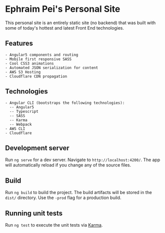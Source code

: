 # Ephraim Pei's Personal Site

This personal site is an entirely static site (no backend) that was built with some of today's hottest and latest Front End technologies.

## Features
```
- Angular5 components and routing
- Mobile first responsive SASS
- Cool CSS3 animations
- Automated JSON serialization for content
- AWS S3 Hosting
- Cloudflare CDN propagation
```

## Technologies
```
- Angular CLI (bootstraps the following technologies):
  -- Angular5
  -- Typescript
  -- SASS
  -- Karma
  -- Webpack
- AWS CLI
- Cloudflare
```

## Development server

Run `ng serve` for a dev server. Navigate to `http://localhost:4200/`. The app will automatically reload if you change any of the source files.

## Build

Run `ng build` to build the project. The build artifacts will be stored in the `dist/` directory. Use the `-prod` flag for a production build.

## Running unit tests

Run `ng test` to execute the unit tests via [Karma](https://karma-runner.github.io).
